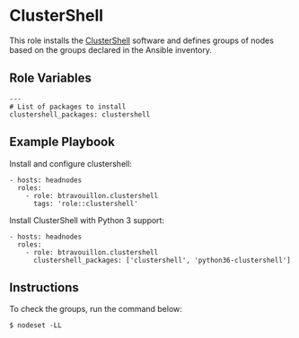 ClusterShell
============

This role installs the [ClusterShell][1] software and defines groups of nodes
based on the groups declared in the Ansible inventory.

[1]: https://cea-hpc.github.io/clustershell/

Role Variables
--------------

    ---
    # List of packages to install
    clustershell_packages: clustershell

Example Playbook
----------------

Install and configure clustershell:

    - hosts: headnodes
      roles:
        - role: btravouillon.clustershell
          tags: 'role::clustershell'

Install ClusterShell with Python 3 support:

    - hosts: headnodes
      roles:
        - role: btravouillon.clustershell
          clustershell_packages: ['clustershell', 'python36-clustershell']

Instructions
------------

To check the groups, run the command below:

    $ nodeset -LL
